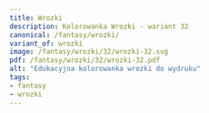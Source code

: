 ```yaml
---
title: Wrozki
description: Kolorowanka Wrozki - wariant 32
canonical: /fantasy/wrozki/
variant_of: wrozki
image: /fantasy/wrozki/32/wrozki-32.svg
pdf: /fantasy/wrozki/32/wrozki-32.pdf
alt: "Edukacyjna kolorowanka wrozki do wydruku"
tags:
- fantasy
- wrozki
---
```

